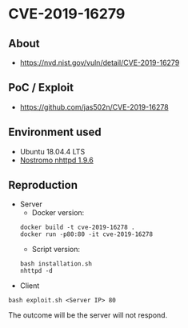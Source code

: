 # CVE-2019-16279

## About
* <https://nvd.nist.gov/vuln/detail/CVE-2019-16279>


## PoC / Exploit
* <https://github.com/jas502n/CVE-2019-16278>
 

## Environment used

* Ubuntu 18.04.4 LTS
* [Nostromo nhttpd 1.9.6](nostromo-1.9.6.tar.gz)


## Reproduction 
* Server
    - Docker version:
    ```shell script
    docker build -t cve-2019-16278 . 
    docker run -p80:80 -it cve-2019-16278
    ```
    - Script version:
    ```shell script
    bash installation.sh 
    nhttpd -d
    ```
* Client
```shell script
bash exploit.sh <Server IP> 80
```

The outcome will be the server will not respond.
